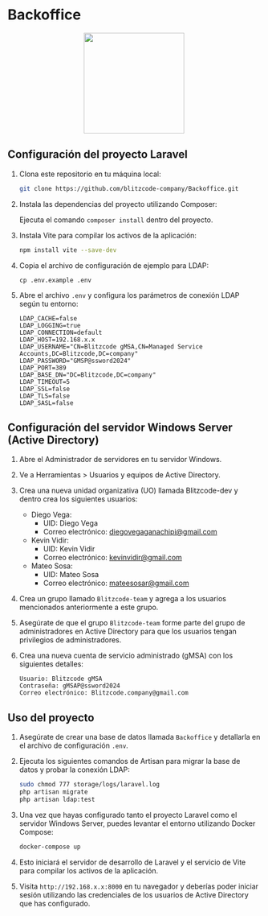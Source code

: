 # Backoffice

<p align="center">
    <img src="https://drive.google.com/uc?export=download&id=1yyVoEHmLQgzYpDJJJvjtpo1MHdZNP84k" width="200">
</p>

## Configuración del proyecto Laravel

1. Clona este repositorio en tu máquina local:
    ```bash
    git clone https://github.com/blitzcode-company/Backoffice.git
    ```
2. Instala las dependencias del proyecto utilizando Composer:

    Ejecuta el comando `composer install` dentro del proyecto.

3. Instala Vite para compilar los activos de la aplicación:

    ```bash
    npm install vite --save-dev
    ```

4. Copia el archivo de configuración de ejemplo para LDAP:

   `cp .env.example .env`

5. Abre el archivo `.env` y configura los parámetros de conexión LDAP según tu entorno:

    ```dotenv
    LDAP_CACHE=false
    LDAP_LOGGING=true
    LDAP_CONNECTION=default
    LDAP_HOST=192.168.x.x
    LDAP_USERNAME="CN=Blitzcode gMSA,CN=Managed Service Accounts,DC=Blitzcode,DC=company"
    LDAP_PASSWORD="GMSP@ssword2024"
    LDAP_PORT=389
    LDAP_BASE_DN="DC=Blitzcode,DC=company"
    LDAP_TIMEOUT=5
    LDAP_SSL=false
    LDAP_TLS=false
    LDAP_SASL=false
    ```

## Configuración del servidor Windows Server (Active Directory)

1. Abre el Administrador de servidores en tu servidor Windows.
2. Ve a Herramientas > Usuarios y equipos de Active Directory.
3. Crea una nueva unidad organizativa (UO) llamada Blitzcode-dev y dentro crea los siguientes usuarios:

    - Diego Vega:
      - UID: Diego Vega
      - Correo electrónico: diegovegaganachipi@gmail.com
    - Kevin Vidir:
      - UID: Kevin Vidir
      - Correo electrónico: kevinvidir@gmail.com
    - Mateo Sosa:
      - UID: Mateo Sosa
      - Correo electrónico: mateesosar@gmail.com

4. Crea un grupo llamado `Blitzcode-team` y agrega a los usuarios mencionados anteriormente a este grupo.
5. Asegúrate de que el grupo `Blitzcode-team` forme parte del grupo de administradores en Active Directory para que los usuarios tengan privilegios de administradores.

6. Crea una nueva cuenta de servicio administrado (gMSA) con los siguientes detalles:

    ```
    Usuario: Blitzcode gMSA
    Contraseña: gMSAP@ssword2024
    Correo electrónico: Blitzcode.company@gmail.com
    ```

## Uso del proyecto

1. Asegúrate de crear una base de datos llamada `Backoffice` y detallarla en el archivo de configuración `.env`.

2. Ejecuta los siguientes comandos de Artisan para migrar la base de datos y probar la conexión LDAP:

    ```bash
    sudo chmod 777 storage/logs/laravel.log
    php artisan migrate
    php artisan ldap:test
    ```

3. Una vez que hayas configurado tanto el proyecto Laravel como el servidor Windows Server, puedes levantar el entorno utilizando Docker Compose:

    ```bash
    docker-compose up
    ```

4. Esto iniciará el servidor de desarrollo de Laravel y el servicio de Vite para compilar los activos de la aplicación.

5. Visita `http://192.168.x.x:8000` en tu navegador y deberías poder iniciar sesión utilizando las credenciales de los usuarios de Active Directory que has configurado.
